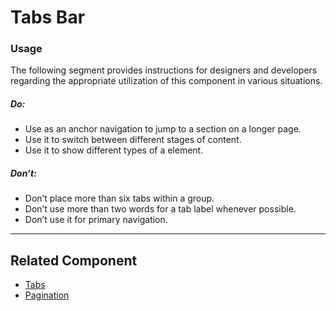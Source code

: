 # Tabs Bar

<TableOfContents></TableOfContents>

### Usage

The following segment provides instructions for designers and developers regarding the appropriate utilization of this
component in various situations.

##### Do:

- Use as an anchor navigation to jump to a section on a longer page.
- Use it to switch between different stages of content.
- Use it to show different types of a element.

##### Don’t:

- Don’t place more than six tabs within a group.
- Don’t use more than two words for a tab label whenever possible.
- Don’t use it for primary navigation.

---

## Related Component

- [Tabs](components/tabs)
- [Pagination](components/pagination)
